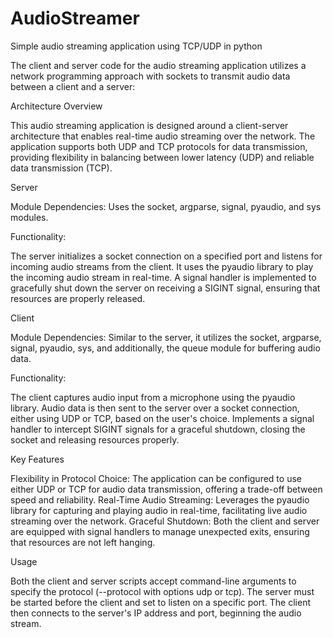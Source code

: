 # AudioStreamer
Simple audio streaming application using TCP/UDP in python

The client and server code for the audio streaming application utilizes a network programming approach 
with sockets to transmit audio data between a client and a server:

Architecture Overview

This audio streaming application is designed around a client-server architecture that enables 
real-time audio streaming over the network. The application supports both UDP and TCP protocols for 
data transmission, providing flexibility in balancing between lower latency (UDP) and reliable data transmission (TCP).

Server

Module Dependencies: Uses the socket, argparse, signal, pyaudio, and sys modules.

Functionality:

The server initializes a socket connection on a specified port and listens for incoming audio streams from the client.
It uses the pyaudio library to play the incoming audio stream in real-time.
A signal handler is implemented to gracefully shut down the server on receiving 
a SIGINT signal, ensuring that resources are properly released.

Client

Module Dependencies: Similar to the server, it utilizes the socket, argparse, signal, pyaudio, sys, 
and additionally, the queue module for buffering audio data.

Functionality:

The client captures audio input from a microphone using the pyaudio library.
Audio data is then sent to the server over a socket connection, either using UDP or TCP, based on the user's choice.
Implements a signal handler to intercept SIGINT signals for a graceful shutdown, closing the socket and releasing resources properly.

Key Features

Flexibility in Protocol Choice: The application can be configured to use either UDP or TCP for audio 
data transmission, offering a trade-off between speed and reliability.
Real-Time Audio Streaming: Leverages the pyaudio library for capturing and playing audio in 
real-time, facilitating live audio streaming over the network.
Graceful Shutdown: Both the client and server are equipped with signal handlers to manage
unexpected exits, ensuring that resources are not left hanging.

Usage

Both the client and server scripts accept command-line arguments to specify the protocol (--protocol with options udp or tcp).
The server must be started before the client and set to listen on a specific port.
The client then connects to the server's IP address and port, beginning the audio stream.
